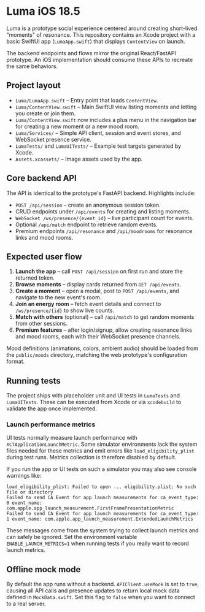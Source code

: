 # Luma iOS 18.5

Luma is a prototype social experience centered around creating short-lived "moments" of resonance. This repository contains an Xcode project with a basic SwiftUI app (`LumaApp.swift`) that displays `ContentView` on launch.

The backend endpoints and flows mirror the original React/FastAPI prototype. An iOS implementation should consume these APIs to recreate the same behaviors.

## Project layout

- `Luma/LumaApp.swift` – Entry point that loads `ContentView`.
- `Luma/ContentView.swift` – Main SwiftUI view listing moments and letting you create or join them.
- `Luma/ContentView.swift` now includes a plus menu in the navigation bar for creating a new moment or a new mood room.
- `Luma/Services/` – Simple API client, session and event stores, and WebSocket presence service.
- `LumaTests/` and `LumaUITests/` – Example test targets generated by Xcode.
- `Assets.xcassets/` – Image assets used by the app.

## Core backend API

The API is identical to the prototype's FastAPI backend. Highlights include:

- `POST /api/session` – create an anonymous session token.
- CRUD endpoints under `/api/events` for creating and listing moments.
- `WebSocket /ws/presence/{event_id}` – live participant count for events.
- Optional `/api/match` endpoint to retrieve random events.
- Premium endpoints `/api/resonance` and `/api/moodrooms` for resonance links and mood rooms.

## Expected user flow

1. **Launch the app** – call `POST /api/session` on first run and store the returned token.
2. **Browse moments** – display cards returned from `GET /api/events`.
3. **Create a moment** – open a modal, post to `POST /api/events`, and navigate to the new event's room.
4. **Join an energy room** – fetch event details and connect to `/ws/presence/{id}` to show live counts.
5. **Match with others** (optional) – call `/api/match` to get random moments from other sessions.
6. **Premium features** – after login/signup, allow creating resonance links and mood rooms, each with their WebSocket presence channels.

Mood definitions (animations, colors, ambient audio) should be loaded from the `public/moods` directory, matching the web prototype's configuration format.

## Running tests

The project ships with placeholder unit and UI tests in `LumaTests` and `LumaUITests`. These can be executed from Xcode or via `xcodebuild` to validate the app once implemented.

### Launch performance metrics

UI tests normally measure launch performance with `XCTApplicationLaunchMetric`. Some simulator environments lack the system files needed for these metrics and emit errors like `load_eligibility_plist` during test runs. Metrics collection is therefore disabled by default.

If you run the app or UI tests on such a simulator you may also see console warnings like:

```
load_eligibility_plist: Failed to open ... eligibility.plist: No such file or directory
Failed to send CA Event for app launch measurements for ca_event_type: 0 event_name: com.apple.app_launch_measurement.FirstFramePresentationMetric
Failed to send CA Event for app launch measurements for ca_event_type: 1 event_name: com.apple.app_launch_measurement.ExtendedLaunchMetrics
```

These messages come from the system trying to collect launch metrics and can safely be ignored. Set the environment variable `ENABLE_LAUNCH_METRICS=1` when running tests if you really want to record launch metrics.

## Offline mock mode

By default the app runs without a backend. `APIClient.useMock` is set to `true`,
causing all API calls and presence updates to return local mock data defined in
`MockData.swift`. Set this flag to `false` when you want to connect to a real
server.

